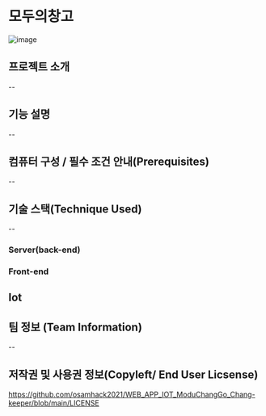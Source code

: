 # 모두의창고

![image](https://user-images.githubusercontent.com/81310047/136657199-26290e89-19f4-4573-b7f3-6895ab4f4dad.png)


## 프로젝트 소개

--

## 기능 설명

--

## 컴퓨터 구성 / 필수 조건 안내(Prerequisites)

--

## 기술 스택(Technique Used)

--

### Server(back-end)

### Front-end

## Iot

## 팀 정보 (Team Information)

--
## 저작권 및 사용권 정보(Copyleft/ End User Licsense)
https://github.com/osamhack2021/WEB_APP_IOT_ModuChangGo_Chang-keeper/blob/main/LICENSE
